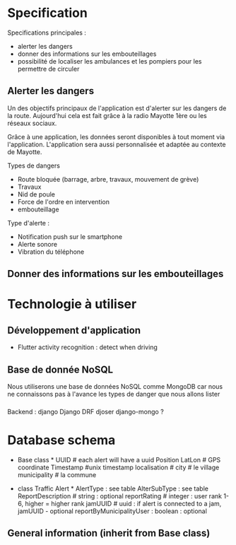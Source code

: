 # Specification

Specifications principales :
 * alerter les dangers
 * donner des informations sur les embouteillages
 * possibilité de localiser les ambulances et les pompiers pour les permettre de circuler

## Alerter les dangers
Un des objectifs principaux de l'application est d'alerter sur les dangers de la route. Aujourd'hui cela est fait grâce à la radio Mayotte 1ère ou les réseaux sociaux.

Grâce à une application, les données seront disponibles à tout moment via l'application. L'application sera aussi personnalisée et adaptée au contexte de Mayotte.

Types de dangers
 * Route bloquée (barrage, arbre, travaux, mouvement de grève)
 * Travaux
 * Nid de poule
 * Force de l'ordre en intervention
 * embouteillage

Type d'alerte :
 * Notification push sur le smartphone
 * Alerte sonore
 * Vibration du téléphone


## Donner des informations sur les embouteillages


# Technologie à utiliser
## Développement d'application
 * Flutter activity recognition : detect when driving

## Base de donnée NoSQL
Nous utiliserons une base de données NoSQL comme MongoDB car nous ne connaissons pas à l'avance les types de danger que nous allons lister

###
Backend :
django
Django DRF
djoser
django-mongo ?

# Database schema

 * Base class * 
UUID # each alert will have a uuid
Position LatLon # GPS coordinate
Timestamp #unix timestamp
localisation #
city # le village
municipality # la commune

 * class Traffic Alert * 
AlertType : see table
AlterSubType : see table
ReportDescription # string : optional
reportRating # integer : user rank 1-6, higher = higher rank
jamUUID # uuid : if alert is connected to a jam, jamUUID - optional
reportByMunicipalityUser : boolean : optional



## General information (inherit from Base class)

# 